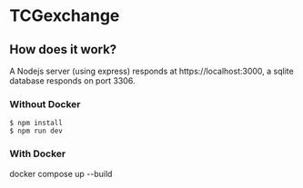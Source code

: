 # TCGexchange

## How does it work?
A Nodejs server (using express) responds at https://localhost:3000, a sqlite database responds on port 3306.

### Without Docker

```
$ npm install
$ npm run dev
```

### With Docker

docker compose up --build